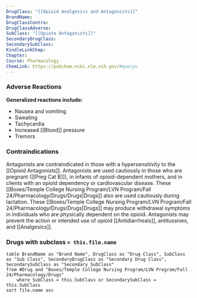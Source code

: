```yaml
---
DrugClass: "[[Opioid Analgesics and Antagonists]]"
BrandName: 
DrugClassContra: 
DrugClassAdverse: 
SubClass: "[[Opiate Antagonists]]"
SecondaryDrugClass: 
SecondarySubClass: 
KindleLinkChap: 
Chapter: 
Course: Pharmacology
ChemLink: https://pubchem.ncbi.nlm.nih.gov/#query=
---
```

### Adverse Reactions 
**Generalized reactions include:**
- Nausea and vomiting 
- Sweating 
- Tachycardia 
- Increased [[Blood]] pressure 
- Tremors
### Contraindications
Antagonists are contraindicated in those with a hypersensitivity to the [[Opioid Antagonists]]. Antagonists are used cautiously in those who are pregnant ([[Preg Cat B]]), in infants of opioid-dependent mothers, and in clients with an opioid dependency or cardiovascular disease. These [[Boxes/Temple College Nursing Program/LVN Program/Fall 24/Pharmacology/Drugs/Drugs|Drugs]] also are used cautiously during lactation. These [[Boxes/Temple College Nursing Program/LVN Program/Fall 24/Pharmacology/Drugs/Drugs|Drugs]] may produce withdrawal symptoms in individuals who are physically dependent on the opioid. Antagonists may prevent the action or intended use of opioid [[Antidiarrheals]], antitussives, and [[Analgesics]].

### Drugs with subclass `= this.file.name`
```dataview
table BrandName as "Brand Name", DrugClass as "Drug Class", SubClass as "Sub Class", SecondaryDrugClass as "Secondary Drug Class", SecondarySubClass as "Secondary SubClass"
from #Drug and "Boxes/Temple College Nursing Program/LVN Program/Fall 24/Pharmacology/Drugs" 
	where SubClass = this.SubClass or SecondarySubClass = this.SubClass
sort file.name asc
```

